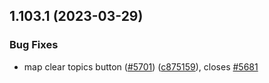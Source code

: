 ## 1.103.1 (2023-03-29)


### Bug Fixes

* map clear topics button ([#5701](https://github.com/EddieHubCommunity/LinkFree/issues/5701)) ([c875159](https://github.com/EddieHubCommunity/LinkFree/commit/c8751592649812b46ef761f2694e1a627565d350)), closes [#5681](https://github.com/EddieHubCommunity/LinkFree/issues/5681)



